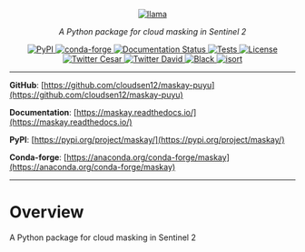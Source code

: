 <p align="center">
  <a href="https://github.com/cloudsen12/maskay-puyu"><img src="https://www.latercera.com/resizer/V5aqG9i9lnIZsWyq5mDUSVg5-RQ=/900x600/smart/arc-anglerfish-arc2-prod-copesa.s3.amazonaws.com/public/V4TSQHKN2RD3DBB2YSCKGSDVMU.jpg" alt="llama"></a>
</p>
<p align="center">
    <em>A Python package for cloud masking in Sentinel 2</em>
</p>
<p align="center">
<a href='https://pypi.python.org/pypi/maskay'>
    <img src='https://img.shields.io/pypi/v/maskay.svg' alt='PyPI' />
</a>
<a href='https://anaconda.org/conda-forge/maskay'>
    <img src='https://img.shields.io/conda/vn/conda-forge/maskay.svg' alt='conda-forge' />
</a>
<a href='https://maskay.readthedocs.io/en/latest/?badge=latest'>
    <img src='https://readthedocs.org/projects/maskay/badge/?version=latest' alt='Documentation Status' />
</a>
<a href="https://github.com/cloudsen12/maskay-puyu/actions/workflows/tests.yml" target="_blank">
    <img src="https://github.com/cloudsen12/maskay-puyu/actions/workflows/tests.yml/badge.svg" alt="Tests">
</a>
<a href="https://opensource.org/licenses/Apache-2.0" target="_blank">
    <img src="https://img.shields.io/badge/License-Apache-blue.svg" alt="License">
</a>
<a href="https://twitter.com/csaybar" target="_blank">
    <img src="https://img.shields.io/twitter/follow/csaybar?style=social" alt="Twitter Cesar">
</a>
<a href="https://twitter.com/dmlmont" target="_blank">
    <img src="https://img.shields.io/twitter/follow/dmlmont?style=social" alt="Twitter David">
</a>
<a href="https://github.com/psf/black" target="_blank">
    <img src="https://img.shields.io/badge/code%20style-black-000000.svg" alt="Black">
</a>
<a href="https://pycqa.github.io/isort/" target="_blank">
    <img src="https://img.shields.io/badge/%20imports-isort-%231674b1?style=flat&labelColor=ef8336" alt="isort">
</a>
</p>

---

**GitHub**: [https://github.com/cloudsen12/maskay-puyu](https://github.com/cloudsen12/maskay-puyu)

**Documentation**: [https://maskay.readthedocs.io/](https://maskay.readthedocs.io/)

**PyPI**: [https://pypi.org/project/maskay/](https://pypi.org/project/maskay/)

**Conda-forge**: [https://anaconda.org/conda-forge/maskay](https://anaconda.org/conda-forge/maskay)

---


# Overview

A Python package for cloud masking in Sentinel 2
